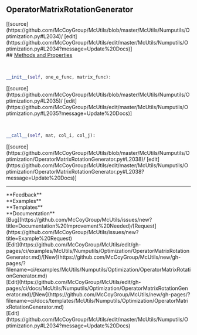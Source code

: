 ## <a id="McUtils.Numputils.Optimization.OperatorMatrixRotationGenerator">OperatorMatrixRotationGenerator</a> 

<div class="docs-source-link" markdown="1">
[[source](https://github.com/McCoyGroup/McUtils/blob/master/McUtils/Numputils/Optimization.py#L2034)/
[edit](https://github.com/McCoyGroup/McUtils/edit/master/McUtils/Numputils/Optimization.py#L2034?message=Update%20Docs)]
</div>









<div class="collapsible-section">
 <div class="collapsible-section collapsible-section-header" markdown="1">
## <a class="collapse-link" data-toggle="collapse" href="#methods" markdown="1"> Methods and Properties</a> <a class="float-right" data-toggle="collapse" href="#methods"><i class="fa fa-chevron-down"></i></a>
 </div>
 <div class="collapsible-section collapsible-section-body collapse show" id="methods" markdown="1">
 
<a id="McUtils.Numputils.Optimization.OperatorMatrixRotationGenerator.__init__" class="docs-object-method">&nbsp;</a> 
```python
__init__(self, one_e_func, matrix_func): 
```
<div class="docs-source-link" markdown="1">
[[source](https://github.com/McCoyGroup/McUtils/blob/master/McUtils/Numputils/Optimization.py#L2035)/
[edit](https://github.com/McCoyGroup/McUtils/edit/master/McUtils/Numputils/Optimization.py#L2035?message=Update%20Docs)]
</div>


<a id="McUtils.Numputils.Optimization.OperatorMatrixRotationGenerator.__call__" class="docs-object-method">&nbsp;</a> 
```python
__call__(self, mat, col_i, col_j): 
```
<div class="docs-source-link" markdown="1">
[[source](https://github.com/McCoyGroup/McUtils/blob/master/McUtils/Numputils/Optimization/OperatorMatrixRotationGenerator.py#L2038)/
[edit](https://github.com/McCoyGroup/McUtils/edit/master/McUtils/Numputils/Optimization/OperatorMatrixRotationGenerator.py#L2038?message=Update%20Docs)]
</div>
 </div>
</div>












---


<div markdown="1" class="text-secondary">
<div class="container">
  <div class="row">
   <div class="col" markdown="1">
**Feedback**   
</div>
   <div class="col" markdown="1">
**Examples**   
</div>
   <div class="col" markdown="1">
**Templates**   
</div>
   <div class="col" markdown="1">
**Documentation**   
</div>
   <div class="col" markdown="1">
   
</div>
   <div class="col" markdown="1">
   
</div>
   <div class="col" markdown="1">
   
</div>
</div>
  <div class="row">
   <div class="col" markdown="1">
[Bug](https://github.com/McCoyGroup/McUtils/issues/new?title=Documentation%20Improvement%20Needed)/[Request](https://github.com/McCoyGroup/McUtils/issues/new?title=Example%20Request)   
</div>
   <div class="col" markdown="1">
[Edit](https://github.com/McCoyGroup/McUtils/edit/gh-pages/ci/examples/McUtils/Numputils/Optimization/OperatorMatrixRotationGenerator.md)/[New](https://github.com/McCoyGroup/McUtils/new/gh-pages/?filename=ci/examples/McUtils/Numputils/Optimization/OperatorMatrixRotationGenerator.md)   
</div>
   <div class="col" markdown="1">
[Edit](https://github.com/McCoyGroup/McUtils/edit/gh-pages/ci/docs/McUtils/Numputils/Optimization/OperatorMatrixRotationGenerator.md)/[New](https://github.com/McCoyGroup/McUtils/new/gh-pages/?filename=ci/docs/templates/McUtils/Numputils/Optimization/OperatorMatrixRotationGenerator.md)   
</div>
   <div class="col" markdown="1">
[Edit](https://github.com/McCoyGroup/McUtils/edit/master/McUtils/Numputils/Optimization.py#L2034?message=Update%20Docs)   
</div>
   <div class="col" markdown="1">
   
</div>
   <div class="col" markdown="1">
   
</div>
   <div class="col" markdown="1">
   
</div>
</div>
</div>
</div>